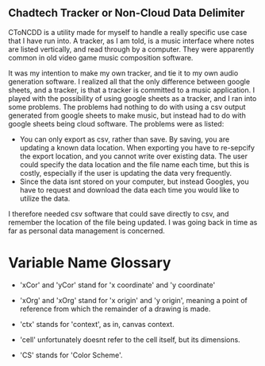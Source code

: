 ## Chadtech Tracker or Non-Cloud Data Delimiter

CToNCDD is a utility made for myself to handle a really specific use case that I have run into. A tracker, as I am told, is a music interface where notes are listed vertically, and read through by a computer. They were apparently common in old video game music composition software.

It was my intention to make my own tracker, and tie it to my own audio generation software. I realized all that the only difference between google sheets, and a tracker, is that a tracker is committed to a music application. I played with the possibility of using google sheets as a tracker, and I ran into some problems. The problems had nothing to do with using a csv output generated from google sheets to make music, but instead had to do with google sheets being cloud software. The problems were as listed:

  * You can only export as csv, rather than save. By saving, you are updating a known data location. When exporting you have to re-sepcify the export location, and you cannot write over existing data. The user could specify the data location and the file name each time, but this is costly, especially if the user is updating the data very frequently.
  * Since the data isnt stored on your computer, but instead Googles, you have to request and download the data each time you would like to utilize the data.

I therefore needed csv software that could save directly to csv, and remember the location of the file being updated. I was going back in time as far as personal data management is concerned. 


# Variable Name Glossary
  * 'xCor' and 'yCor' stand for 'x coordinate' and 'y coordinate'
  
  * 'xOrg' and 'xOrg' stand for 'x origin' and 'y origin', meaning a point of reference from which the remainder of a drawing is made.

  * 'ctx' stands for 'context', as in, canvas context.
  
  * 'cell' unfortunately doesnt refer to the cell itself, but its
  dimensions.

  * 'CS' stands for 'Color Scheme'.
